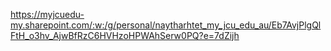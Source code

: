 https://myjcuedu-my.sharepoint.com/:w:/g/personal/naytharhtet_my_jcu_edu_au/Eb7AvjPlgQlFtH_o3hv_AjwBfRzC6HVHzoHPWAhSerw0PQ?e=7dZijh